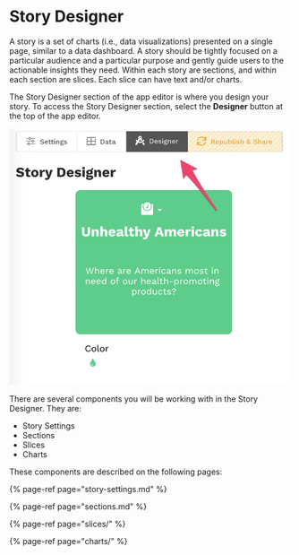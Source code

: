 # Story Designer

A story is a set of charts \(i.e., data visualizations\) presented on a single page, similar to a data dashboard. A story should be tightly focused on a particular audience and a particular purpose and gently guide users to the actionable insights they need. Within each story are sections, and within each section are slices. Each slice can have text and/or charts.

The Story Designer section of the app editor is where you design your story. To access the Story Designer section, select the **Designer** button at the top of the app editor. 

![](../../.gitbook/assets/image%20%2825%29.png)

There are several components you will be working with in the Story Designer. They are:

* Story Settings
* Sections
* Slices
* Charts

These components are described on the following pages:

{% page-ref page="story-settings.md" %}

{% page-ref page="sections.md" %}

{% page-ref page="slices/" %}

{% page-ref page="charts/" %}

